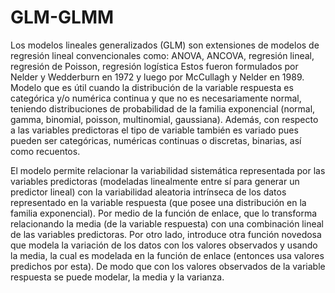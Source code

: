 # GLM-GLMM
Los modelos lineales generalizados (GLM) son extensiones de modelos de regresión lineal convencionales como: ANOVA, ANCOVA, regresión lineal, regresión de Poisson, regresión logística Estos fueron formulados por Nelder y Wedderburn en 1972 y luego por McCullagh y Nelder en 1989. Modelo que es útil cuando la distribución de la variable respuesta es categórica y/o numérica continua y que no es necesariamente normal, teniendo distribuciones de probabilidad de la familia exponencial (normal, gamma, binomial, poisson, multinomial, gaussiana). Además, con respecto a las variables predictoras el tipo de variable también es variado pues pueden ser categóricas, numéricas continuas o discretas, binarias, así como recuentos.

El modelo permite relacionar la variabilidad sistemática representada por las variables predictoras (modeladas linealmente entre sí para generar un predictor lineal) con la variabilidad aleatoria intrínseca de los datos representado en la variable respuesta (que posee una distribución en la familia exponencial). Por medio de la función de enlace, que lo transforma relacionando la media (de la variable respuesta) con una combinación lineal de las variables predictoras. Por otro lado, introduce otra función novedosa que modela la variación de los datos con los valores observados y usando la media, la cual es modelada en la función de enlace (entonces usa valores predichos por esta). De modo que con los valores observados de la variable respuesta se puede modelar, la media y la varianza.
